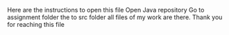 Here are the instructions to open this file
Open Java repository
Go to assignment folder
the to src folder
all files of my work are there. Thank you for reaching this file
